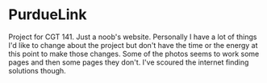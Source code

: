 # PurdueLink
Project for CGT 141. Just a noob's website. 
Personally I have a lot of things I'd like to change about the project but don't have the time or the energy at this point to make those changes. Some of the photos seems to work some pages and then some pages they don't. I've scoured the internet finding solutions though. 
